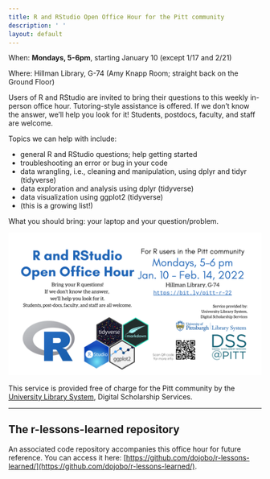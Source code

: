 ```yaml
---
title: R and RStudio Open Office Hour for the Pitt community
description: ' '
layout: default
---
```


When: **Mondays, 5-6pm**, starting January 10 (except 1/17 and 2/21)

Where: Hillman Library, G-74 (Amy Knapp Room; straight back on the Ground Floor)

Users of R and RStudio are invited to bring their questions to this weekly in-person office hour. Tutoring-style assistance is offered. If we don’t know the answer, we’ll help you look for it! Students, postdocs, faculty, and staff are welcome.

Topics we can help with include:

* general R and RStudio questions; help getting started
* troubleshooting an error or bug in your code
* data wrangling, i.e., cleaning and manipulation, using dplyr and tidyr (tidyverse)
* data exploration and analysis using dplyr (tidyverse)
* data visualization using ggplot2 (tidyverse)
* (this is a growing list!)

What you should bring: your laptop and your question/problem.

![promotional flier for open office hour](r-open-office-hour_202201.png "flier")

This service is provided free of charge for the Pitt community by the [University Library System](https://library.pitt.edu/), Digital Scholarship Services. 

-------

## The r-lessons-learned repository

An associated code repository accompanies this office hour for future reference. You can access it here: [https://github.com/dojobo/r-lessons-learned/](https://github.com/dojobo/r-lessons-learned/).
